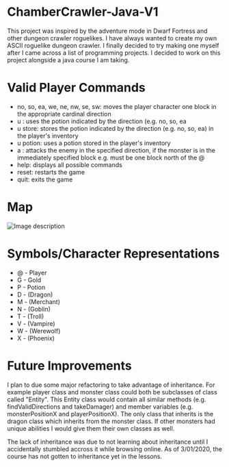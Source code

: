 # ChamberCrawler-Java-V1

This project was inspired by the adventure mode in Dwarf Fortress and other dungeon crawler roguelikes. I have always wanted to create my own ASCII roguelike dungeon crawler. I finally decided to try making one myself after I came across a list of programming projects. I decided to work on this project alongside a java course I am taking.

# Valid Player Commands
* no, so, ea, we, ne, nw, se, sw: moves the player character one block in the appropriate cardinal direction
* u <direction>: uses the potion indicated by the direction (e.g. no, so, ea
* u <direction> store: stores the potion indicated by the direction (e.g. no, so, ea) in the player's inventory
* u potion: uses a potion stored in the player's inventory
* a <direction>: attacks the enemy in the specified direction, if the monster is in the immediately specified block e.g. must be one block north of the @ 
* help: displays all possible commands
* reset: restarts the game 
* quit: exits the game

# Map
![Image description](https://imgur.com/a/8gEgb5l)

# Symbols/Character Representations
* @ - Player
* G - Gold
* P - Potion
* D - (Dragon)
* M - (Merchant)
* N - (Goblin)
* T - (Troll)
* V - (Vampire)
* W - (Werewolf)
* X - (Phoenix)

# Future Improvements
I plan to due some major refactoring to take advantage of inheritance. For example player class and monster class could both be subclasses of class called "Entity". This Entity class would contain all similar methods (e.g. findValidDirections and takeDamager) and member variables (e.g. monsterPositionX and playerPositionX). The only class that inherits is the dragon class which inherits from the monster class. If other monsters had unique abilities I would give them their own classes as well.

The lack of inheritance was due to not learning about inheritance until I accidentally stumbled accross it while browsing online. As of 3/01/2020, the course has not gotten to inheritance yet in the lessons.
